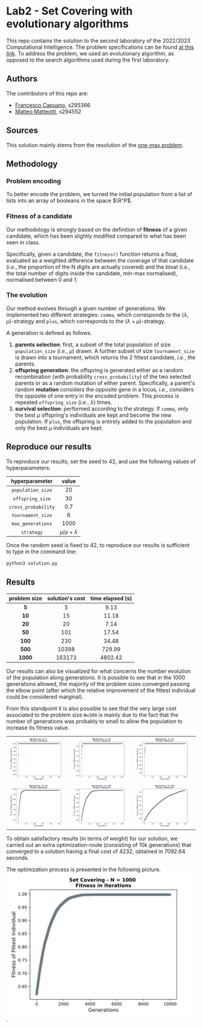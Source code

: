 # Lab2 - Set Covering with evolutionary algorithms
This repo contains the solution to the second laboratory of the 2022/2023 Computational Intelligence. The problem specifications can be found [at this link](https://github.com/squillero/computational-intelligence/blob/master/2022-23/lab1_set-covering.ipynb). To address the problem, we used an evolutionary algorithm, as opposed to the search algorithms used during the first laboratory. 
## Authors
The contributors of this repo are:
* [Francesco Capuano](https://github.com/fracapuano/CompIntelligence_2022), s295366 
* [Matteo Matteotti](https://github.com/mttmtt31/compIntelligence_2022), s294552  

## Sources 
This solution mainly stems from the resolution of the [one-max problem](https://github.com/squillero/computational-intelligence/blob/master/2022-23/one-max.ipynb).

## Methodology
### Problem encoding
To better encode the problem, we turned the initial population from a list of lists into an array of booleans in the space $\R^P$.  

### Fitness of a candidate
Our methodology is strongly based on the definition of **fitness** of a given candidate, which has been slightly modified compared to what has been seen in class. 

Specifically, given a candidate, the `fitness()` function returns a float, evaluated as a weighted difference between the coverage of that candidate (*i.e.*, the proportion of the N digits are actually covered) and the bloat (*i.e.*, the total number of digits inside the candidate, min-max normalised), normalised between 0 and 1.

### The evolution
Our method evolves through a given number of generations. 
We implemented two different strategies: `comma`, which corresponds to the $(\lambda, \mu)$-strategy and `plus`, which corresponds to the $(\lambda + \mu)$-strategy.

A generation is defined as follows.

  1. **parents selection**: first, a subset of the total population of size `population_size` (*i.e.*, $\mu$) drawn. A further subset of size `tournament_size`  is drawn into a tournament, which returns the 2 fittest candidate, *i.e.*, the parents.
  2. **offspring generation**: the offspring is generated either as a random recombination (with probability `cross_probability`) of the two selected parents or as a random mutation of either parent. Specifically, a parent's random **mutation** considers the opposite gene in a locus, *i.e.*, considers the opposite of one entry in the encoded problem. This process is repeated ``offspring_size`` (*i.e.*, $\lambda$) times.
  3. **survival selection**: performed according to the strategy. If `comma`, only the best $\mu$ offspring's individuals are kept and become the new population. If `plus`, the offspring is entirely added to the population and only the best $\mu$ individuals are kept.

## Reproduce our results
To reproduce our results, set the seed to 42, and use the following values of hyperparameters:

| **hyperparameter** | **value** 
|:---:|:---:
| `population_size` | 20
| `offspring_size` | 30
| `cross_probability` | 0.7
| `tournament_size` | 6
| `max_generations` | 1000
| `strategy`| $\mu/\rho + \lambda$

Once the random seed is fixed to 42, to reproduce our results is sufficient to type in the command line: 

```bash
python3 solution.py
```

## Results
| **problem size** | **solution's cost** | **time elapsed (s)** |
|:---:|:---:|:---:|
| **5** | 5 | 9.13 |
| **10** | 15 | 11.18 |
| **20** | 20 | 7.14 |
| **50** | 101 | 17.54 |
| **100** | 230 | 34.48 |
| **500** | 10398 | 729.99 |
| **1000** | 163173 | 4802.42 |

Our results can also be visualized for what concerns the number evolution of the population along generations. It is possible to see that in the 1000 generations allowed, the majority of the problem sizes converged passing the elbow point (after which the relative improvement of the fittest individual could be considered marginal). 

From this standpoint it is also possible to see that the very large cost associated to the problem size `N=500` is mainly due to the fact that the number of generations was probably to small to allow the population to increase its fitness value. 

| | | |
|:-------------------------:|:-------------------------:|:-------------------------:|
|![img](images/N%3D5-fitness.svg)|![img](images/N%3D10-fitness.svg)|![img](images/N%3D20-fitness.svg)|
|![img](images/N=50-fitness.svg)|![img](images/N%3D100-fitness.svg)|![img](images/N=500-fitness.svg)|

To obtain satisfactory results (in terms of weight) for our solution, we carried out an extra optimization-route (consisting of 10k generations) that converged to a solution having a final cost of 4232, obtained in 7092.64 seconds.

The optimization process is presented in the following picture. 
![img](images/N%3D1000-fitness.svg).